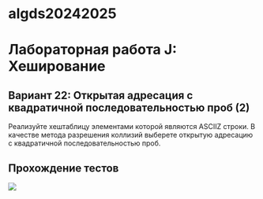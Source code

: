 # algds20242025
# Лабораторная работа J: Хеширование
## Вариант 22: Открытая адресация с квадратичной последовательностью проб (2)
Реализуйте хеш­таблицу элементами которой являются ASCII­Z строки. В качестве метода
разрешения коллизий выберете открытую адресацию с квадратичной последовательностью проб.

## Прохождение тестов
<image src="/images/test.jpg">
